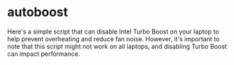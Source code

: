 # autoboost

Here's a simple script that can disable Intel Turbo Boost on your laptop to help prevent overheating and reduce fan noise. However, it's important to note that this script might not work on all laptops, and disabling Turbo Boost can impact performance.

